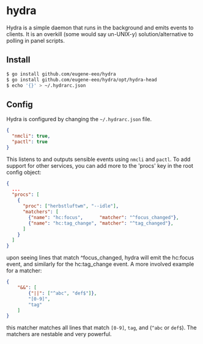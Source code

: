 # hydra

Hydra is a simple daemon that runs in the background and emits events to clients.
It is an overkill (some would say un-UNIX-y) solution/alternative to polling in panel scripts.

## Install

```sh
$ go install github.com/eugene-eeo/hydra
$ go install github.com/eugene-eeo/hydra/opt/hydra-head
$ echo '{}' > ~/.hydrarc.json
```

## Config

Hydra is configured by changing the `~/.hydrarc.json` file.

```json
{
  "nmcli": true,
  "pactl": true
}
```

This listens to and outputs sensible events using `nmcli` and `pactl`.
To add support for other services, you can add more to the 'procs' key in the root config object:

```json
{
  ...
  "procs": [
    {
      "proc": ["herbstluftwm", "--idle"],
      "matchers": [
        {"name": "hc:focus",      "matcher": "^focus_changed"},
        {"name": "hc:tag_change", "matcher": "^tag_changed"},
      ]
    }
  ]
}
```

upon seeing lines that match ^focus\_changed, hydra will emit the hc:focus event,
and similarly for the hc:tag\_change event.  A more involved example for a matcher:

```json
{
    "&&": [
        {"||": ["^abc", "def$"]},
        "[0-9]",
        "tag"
    ]
}
```

this matcher matches all lines that match `[0-9]`, `tag`, and (`^abc` or `def$`).
The matchers are nestable and very powerful.
